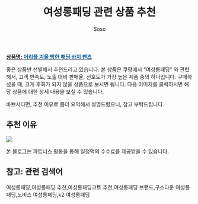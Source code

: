 ﻿---
layout: post
title:  "여성롱패딩 관련 상품 추천"
author: Soso
categories: [ 패션의류 ]
tags: [여성롱패딩,여성롱패딩 추천,여성롱패딩코트 추천,여성롱패딩 브랜드,구스다운 여성롱패딩,노비스 여성롱패딩,k2 여성롱패딩]
image: https://ads-partners.coupang.com/image1/disuY9fF9B9V6ImSdu7E8XNWPOjVayMj_9V7lHSj-sdKH1ZWCU0VIX6J615dsV7aOnxxrd5GYpT24J4rq_3V8aXTrq0H13NrUdt7pt1jo87aCsbIyvBWuIQqRGdBUX_qL9GPePziEnSPkcmksn1GkkmTYT6zLlxG3DD4CmP-2KN07nb73SJDGIBXmSrUTaUyUYPbo6miYgTmCRyuCuTSwYEQCc7TK4sTPSVGHsTHBoeUDSQ0E5-ZSHFiYsHAbbG-gbqPCFPxv8aUFibFthbt0FGdT6viz188aYUF3ZdC8_INPOLFQQ== 
description: "쿠팡에서 여성롱패딩 관련 상품으로 가장 고객 선호도가 높은 제품 중 하나입니다."
---

<a href="https://link.coupang.com/re/AFFSDP?lptag=AF5673682&pageKey=7634527969&itemId=20270083956&vendorItemId=87357230539&traceid=V0-153-3eb6dffd7538c1f0&clickBeacon=BRNWvd3I21edQiRPV0fEbbJqiTMecGpv9gL0uv%2FtLLoRjbRrotKSvrsqThFJ6hkvkBV5WTCTa1je25GPmHH9IzqAJpyIOFTSVk4SbRJih4aDeBk8ude4NcjQFHiiqqhyrgPBkVL8toE766bqxQ3nSb0XsJbwUuDEZyhVsnf5cM3WRAAqS%2Bbln2Fsj6uLIoJG0ff1GP1mVn95QOzP42VeXzDelszWI05X1zSD5EZCmdnFZk2sg4%2B8ZpldCkJEj3Q%2FSmtN6aW6zhrc%2BgvBjV%2FBwxwIyJpUxUbsZZCN0kdWdojoYSmEgKAc1iWO%2B742hdnemZr7N0%2Fa7zQcaCZ3h3vmHDncVACVZ8S6j9y4ABaJQ2HEfLQdiWKJlcasjm%2F8EwYDx6IGKfQmzuF9aFHORmXp5n4fzMP7fy8dJ259Vw8%2Fy97zvK7Wpx0CrSuki5jY%2BRkCDXmaZUYMDtqjwgwefXMGm2I344X8coEvNsn8%2BSCnr9uLU3DqjQJg46tmaoD1ftLud6W1RyEhpY%2FxHnEy5RB01MjEGpW53R%2BWB2tYM9toILqhR6uLM%2Bhblv5F%2Bnlw9HZ19laR2dX81xBWttGIn2HPG5sT18KWDh1ZpE7P5dYjhP%2FnXh%2BTv5zBnIFdtJ8vPTb7GGlZ91nmb6Ejm31nuyXUYYvgvg8ClnUkJYLLA%2Bnl%2FPJ4rwShCOUTnVOTGqKcZkJ5sI%2FyNUPaBXTT42XhsR5cDeZoEGHLqFrY2RP3g61r6AcDNFKH6WBbEPEiWxjkQGz1rthphNtKpXDUXVChsAH%2FLeGUEzqA7P%2BFGyGYYvN4fGe7FJ1szJyPuGXNsflJIgvLm0IZbA2Q9lHjgVjaUjMuViorfW7c0bPJIKPf23%2FC%2FHOmOj3nEVbhsku3qVfmaoEN&requestid=20231116175220579315319492&token=31850C%7CMIXED"><b>상품명: <font color='#01579B'>어리플 겨울 방한 패딩 바지 팬츠</font></b></a>

좋은 상품만 선별해서 추천드리고 있습니다.
본 상품은 쿠팡에서 "여성롱패딩" 와 관련해서, 고객 만족도, 노출 대비 판매율, 선호도가 가장 높은 제품 중의 하나입니다.
구매하셨을 때, 크게 후회가 되지 않을 상품으로 보시면 됩니다. 
다음 이미지를 클릭하시면 해당 상품에 대한 상세 내용을 보실 수 있습니다.

바쁘시다면, 추천 이유로 좀더 요약해서 설명드렸으니, 참고 부탁드립니다.

## 추천 이유 

<a href="https://link.coupang.com/re/AFFSDP?lptag=AF5673682&pageKey=7634527969&itemId=20270083956&vendorItemId=87357230539&traceid=V0-153-3eb6dffd7538c1f0&clickBeacon=BRNWvd3I21edQiRPV0fEbbJqiTMecGpv9gL0uv%2FtLLoRjbRrotKSvrsqThFJ6hkvkBV5WTCTa1je25GPmHH9IzqAJpyIOFTSVk4SbRJih4aDeBk8ude4NcjQFHiiqqhyrgPBkVL8toE766bqxQ3nSb0XsJbwUuDEZyhVsnf5cM3WRAAqS%2Bbln2Fsj6uLIoJG0ff1GP1mVn95QOzP42VeXzDelszWI05X1zSD5EZCmdnFZk2sg4%2B8ZpldCkJEj3Q%2FSmtN6aW6zhrc%2BgvBjV%2FBwxwIyJpUxUbsZZCN0kdWdojoYSmEgKAc1iWO%2B742hdnemZr7N0%2Fa7zQcaCZ3h3vmHDncVACVZ8S6j9y4ABaJQ2HEfLQdiWKJlcasjm%2F8EwYDx6IGKfQmzuF9aFHORmXp5n4fzMP7fy8dJ259Vw8%2Fy97zvK7Wpx0CrSuki5jY%2BRkCDXmaZUYMDtqjwgwefXMGm2I344X8coEvNsn8%2BSCnr9uLU3DqjQJg46tmaoD1ftLud6W1RyEhpY%2FxHnEy5RB01MjEGpW53R%2BWB2tYM9toILqhR6uLM%2Bhblv5F%2Bnlw9HZ19laR2dX81xBWttGIn2HPG5sT18KWDh1ZpE7P5dYjhP%2FnXh%2BTv5zBnIFdtJ8vPTb7GGlZ91nmb6Ejm31nuyXUYYvgvg8ClnUkJYLLA%2Bnl%2FPJ4rwShCOUTnVOTGqKcZkJ5sI%2FyNUPaBXTT42XhsR5cDeZoEGHLqFrY2RP3g61r6AcDNFKH6WBbEPEiWxjkQGz1rthphNtKpXDUXVChsAH%2FLeGUEzqA7P%2BFGyGYYvN4fGe7FJ1szJyPuGXNsflJIgvLm0IZbA2Q9lHjgVjaUjMuViorfW7c0bPJIKPf23%2FC%2FHOmOj3nEVbhsku3qVfmaoEN&requestid=20231116175220579315319492&token=31850C%7CMIXED"><img src="https://thumbnail9.coupangcdn.com/thumbnails/remote/q89/image/vendor_inventory/cb29/0fe78b474b6b867e0f47170d75c9742c31cc013d8a4771207462df37b4e5.jpg"></a> 

본 블로그는 파트너스 활동을 통해 일정액의 수수료를 제공받을 수 있습니다.

## 참고: 관련 검색어    
여성롱패딩,여성롱패딩 추천,여성롱패딩코트 추천,여성롱패딩 브랜드,구스다운 여성롱패딩,노비스 여성롱패딩,k2 여성롱패딩